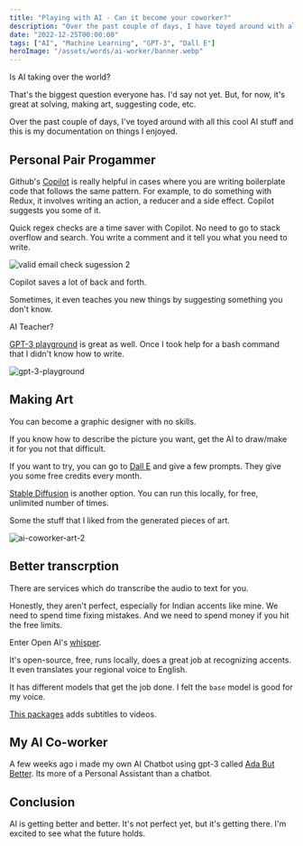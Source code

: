```yaml
---
title: "Playing with AI - Can it become your coworker?"
description: "Over the past couple of days, I have toyed around with all this cool AI stuff and this is my documentation on things I enjoyed.."
date: "2022-12-25T00:00:00"
tags: ["AI", "Machine Learning", "GPT-3", "Dall E"]
heroImage: "/assets/words/ai-worker/banner.webp"
---
```


Is AI taking over the world?

That's the biggest question everyone has.
I'd say not yet.
But, for now, it's great at solving, making art, suggesting code, etc.

Over the past couple of days, I've toyed around with all this cool AI stuff and this is my documentation on things I enjoyed.

## Personal Pair Progammer

Github's [Copilot](https://github.com/features/copilot) is really helpful in cases where you are writing boilerplate code that follows the same pattern. For example, to do something with Redux, it involves writing an action, a reducer and a side effect. Copilot suggests you some of it.

Quick regex checks are a time saver with Copilot. No need to go to stack overflow and search. You write a comment and it tell you what you need to write.


<img src="/assets/words/ai-worker/valid-email.png" alt="valid email check sugession 2" width="auto" height="auto" />

Copilot saves a lot of back and forth.

Sometimes, it even teaches you new things by suggesting something you don't know.

AI Teacher?

[GPT-3 playground](https://beta.openai.com/playground) is great as well. Once I took help for a bash command that I didn't know how to write.

<img src="/assets/words/ai-worker/thanks-gpt.png" alt="gpt-3-playground" width="auto" height="auto" />

## Making Art

You can become a graphic designer with no skills.

If you know how to describe the picture you want, get the AI to draw/make it for you not that difficult.

If you want to try, you can go to [Dall E](https://openai.com/dall-e-2/) and give a few prompts.
They give you some free credits every month.

[Stable Diffusion](https://github.com/CompVis/stable-diffusion) is another option.
You can run this locally, for free, unlimited number of times.

Some the stuff that I liked from the generated pieces of art.

<img src="/assets/words/ai-worker/ai-coworker-art.webp" alt="ai-coworker-art-2" width="auto" height="auto" />

## Better transcrption

There are services which do transcribe the audio to text for you.

Honestly, they aren't perfect, especially for Indian accents like mine. We need to spend time fixing mistakes. And we need to spend money if you hit the free limits.

Enter Open AI's [whisper](https://github.com/openai/whisper).

It's open-source, free, runs locally, does a great job at recognizing accents. It even translates your regional voice to English.

It has different models that get the job done. I felt the `base` model is good for my voice.

[This packages](https://github.com/m1guelpf/auto-subtitle) adds subtitles to videos.

## My AI Co-worker

A few weeks ago i made my own AI Chatbot using gpt-3 called [Ada But Better](https://adabutbetter.space/). Its more of a Personal Assistant than a chatbot.

## Conclusion

AI is getting better and better. It's not perfect yet, but it's getting there. I'm excited to see what the future holds.
